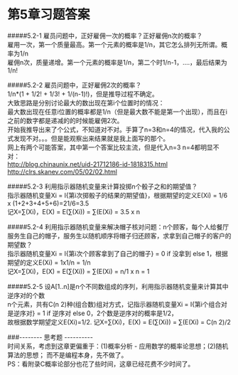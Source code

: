 第5章习题答案
=
#####5.2-1 雇员问题中，正好雇佣一次的概率？正好雇佣n次的概率？  
雇用一次，第一个质量最高。第一个元素的概率是1/n，其它怎么排列无所谓。概率为1/n  
雇佣n次，质量递增。第一个元素的概率是1/n，第二个时1/n-1，....，最后结果为1/n!  

#####5.2-2 雇员问题中，正好雇佣2次的概率？  
1/n*(1 + 1/2! + 1/3! + 1/(n-1)!)，但是推导过程不确定。  
大致思路是分别讨论最大的数出现在第i个位置时的情况：  
最大数出现在任意i位置的概率都是1/n（但是最大数不能是第一个出现），而且在i之前的数字都是递减的的时候能雇佣2次。  
开始我推导出来了个公式，不知道对不对。手算了n=3和n=4的情况，代入我的公式发现不对。。。但是能观察出来结果就是我上面写的那个。  
网上有两个可能答案，其中第一个答案比较主流，但是代入n=3 n=4都明显不对：    
http://blog.chinaunix.net/uid-21712186-id-1818315.html  
http://clrs.skanev.com/05/02/02.html  

#####5.2-3 利用指示器随机变量来计算投掷n个骰子之和的期望值？  
指示器随机变量Xi = I{第i次掷骰子的结果的期望值}，根据期望的定义E(Xi) = 1/6 x (1+2+3+4+5+6)=21/6=3.5  
记X=∑(Xi)，E(X) = E(∑(Xi)) = ∑(E(Xi) = 3.5 x n  

#####5.2-4 利用指示器随机变量来解决帽子核对问题：n个顾客，每个人给餐厅服务生自己的帽子，服务生以随机顺序将帽子归还顾客，求拿到自己帽子的客户的期望数？  
指示器随机变量Xi = I{第i次个顾客拿到了自己的帽子} = 0 if 没拿到  else 1，根据期望的定义E(Xi) = 1x1/n = 1/n  
记X=∑(Xi)，E(X) = E(∑(Xi)) = ∑(E(Xi) = n/1 x n = 1  

#####5.2-5 设A[1..n]是n个不同数组成的序列，利用指示器随机变量来计算其中逆序对的个数  
n个元素，共有C(n 2)种(组合数)组对方式，记指示器随机变量Xi = I{第i个组合对是逆序对} = 1 if 逆序对  else 0，2个数是逆序对的概率是1/2，  
故根据数学期望定义E(Xi)=1/2. 记X=∑(Xi)，E(X) = E(∑(Xi)) = ∑(E(Xi) = C(n 2)/2  
 
###-------- 思考题 ----------  
时间关系，考虑到这章更偏重于：(1)概率分析 - 应用数学的概率论思想；(2)随机算法的思想； 而不是编程本身，先不做了。  
PS：看附录C概率论部分也花了些时间，这章已经花费不少时间了。